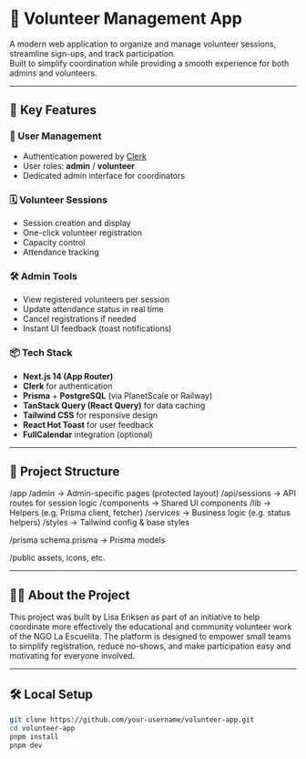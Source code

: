 # 🌱 Volunteer Management App

A modern web application to organize and manage volunteer sessions, streamline sign-ups, and track participation.  
Built to simplify coordination while providing a smooth experience for both admins and volunteers.

---

## 🚀 Key Features

### 👥 User Management
- Authentication powered by [Clerk](https://clerk.dev)
- User roles: **admin** / **volunteer**
- Dedicated admin interface for coordinators

### 🗓 Volunteer Sessions
- Session creation and display
- One-click volunteer registration
- Capacity control
- Attendance tracking

### 🛠 Admin Tools
- View registered volunteers per session
- Update attendance status in real time
- Cancel registrations if needed
- Instant UI feedback (toast notifications)

### 📦 Tech Stack
- **Next.js 14 (App Router)**
- **Clerk** for authentication
- **Prisma** + **PostgreSQL** (via PlanetScale or Railway)
- **TanStack Query (React Query)** for data caching
- **Tailwind CSS** for responsive design
- **React Hot Toast** for user feedback
- **FullCalendar** integration (optional)

---

## 📁 Project Structure
/app
  /admin                  → Admin-specific pages (protected layout)
/api/sessions             → API routes for session logic
/components               → Shared UI components
/lib                      → Helpers (e.g. Prisma client, fetcher)
/services                 → Business logic (e.g. status helpers)
/styles                   → Tailwind config & base styles

/prisma
  schema.prisma           → Prisma models

/public
  assets, icons, etc.

---

## 🙋‍♀️ About the Project

This project was built by Lisa Eriksen as part of an initiative to help coordinate more effectively the educational and community volunteer work of the NGO La Escuelita. The platform is designed to empower small teams to simplify registration, reduce no-shows, and make participation easy and motivating for everyone involved.

---

## 🛠 Local Setup

```bash
git clone https://github.com/your-username/volunteer-app.git
cd volunteer-app
pnpm install
pnpm dev
